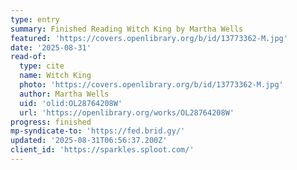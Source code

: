 ```yaml
---
type: entry
summary: Finished Reading Witch King by Martha Wells
featured: 'https://covers.openlibrary.org/b/id/13773362-M.jpg'
date: '2025-08-31'
read-of:
  type: cite
  name: Witch King
  photo: 'https://covers.openlibrary.org/b/id/13773362-M.jpg'
  author: Martha Wells
  uid: 'olid:OL28764208W'
  url: 'https://openlibrary.org/works/OL28764208W'
progress: finished
mp-syndicate-to: 'https://fed.brid.gy/'
updated: '2025-08-31T06:56:37.200Z'
client_id: 'https://sparkles.sploot.com/'
---
```


